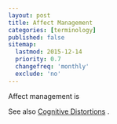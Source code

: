 ```yaml
---
layout: post
title: Affect Management
categories: [terminology]
published: false
sitemap:
  lastmod: 2015-12-14
  priority: 0.7
  changefreq: 'monthly'
  exclude: 'no'
---
```


<span class="highlight">Affect management</span> is 

See also <a href="/cognitive-distortions/" title="Cognitive Distortions">Cognitive Distortions</a> .
